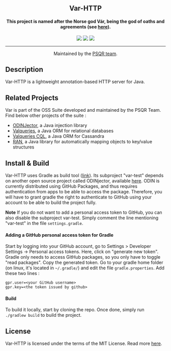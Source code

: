 <h2 align="center"><b>Var-HTTP</b></h2>

<h4 align="center">This project is named after the Norse god Vár, being the god of oaths and agreements (see <a href="https://en.wikipedia.org/wiki/V%C3%A1r" alt="Wikipedia page of Vár">here</a>).</h4>

<p align="center">
<a href="https://github.com/persequor-com/var-http/tags" alt="GitHub release"><img src="https://img.shields.io/github/v/tag/persequor-com/var-http?label=version"></a>
<a href="https://spdx.org/licenses/MIT.html" alt="License: MIT"><img src="https://img.shields.io/github/license/persequor-com/var-http"></a>
<a href="https://github.com/persequor-com/var-http/actions" alt="Build Status"><img src="https://img.shields.io/github/workflow/status/persequor-com/var-http/Java%20CI%20with%20Gradle"></a>
</p>
<hr>
<p align="center">Maintained by the <a href="https://psqr.eu/">PSQR team</a>.</p>

## Description
Var-HTTP is a lightweight annotation-based HTTP server for Java.

## Related Projects
Var is part of the OSS Suite developed and maintained by the PSQR Team. Find below other projects of the suite :
- [ODINJector](https://github.com/persequor-com/ODINjector), a Java injection library
- [Valqueries](https://github.com/persequor-com/valqueries-sql), a Java ORM for relational databases
- [Valqueries CQL](https://github.com/persequor-com/valqueries-cql), a Java ORM for Cassandra
- [RAN](https://github.com/persequor-com/ran), a Java library for automatically mapping objects to key/value structures

## Install & Build
Var-HTTP uses Gradle as build tool ([link](https://docs.gradle.org/6.7/userguide/userguide.html)).
Its subproject "var-test" depends on another open source project called ODINjector, available [here](https://github.com/persequor-com/ODINjector).
ODIN is currently distributed using GitHub Packages, and thus requires authentication from apps to be able to access the package. 
Therefore, you will have to grant gradle the right to authenticate to GitHub using your account to be able to build the project fully.

**Note** If you do not want to add a personal access token to GitHub, you can also disable the subproject var-test.
Simply comment the line mentioning "var-test" in the file `settings.gradle`.

#### Adding a GitHub personal access token for Gradle 
Start by logging into your GitHub account, go to Settings > Developer Settings -> Personal access tokens. 
Here, click on "generate new token". Gradle only needs to access GitHub packages, so you only have to toggle "read packages".
Copy the generated token.
Go to your gradle home folder (on linux, it's located in `~/.gradle/`) and edit the file `gradle.properties`.
Add these two lines :
```properties
gpr.user=<your GitHub username>
gpr.key=<the token issued by github>
```

#### Build
To build it locally, start by cloning the repo.
Once done, simply run `./gradlew build` to build the project. 

## License
Var-HTTP is licensed under the terms of the MIT License. Read more [here](https://spdx.org/licenses/MIT.html).